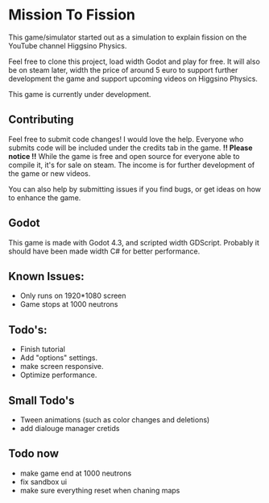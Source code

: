 # Mission To Fission
This game/simulator started out as a simulation to explain fission on the YouTube channel Higgsino Physics. 

Feel free to clone this project, load width Godot and play for free. It will also be on steam later, width the price of around 5 euro to support further development the game and support upcoming videos on Higgsino Physics.

This game is currently under development.

## Contributing 
Feel free to submit code changes! I would love the help. Everyone who submits code will be included under the credits tab in the game. **!! Please notice !!** While the game is free and open source for everyone able to compile it, it's for sale on steam. The income is for further development of the game or new videos. 

You can also help by submitting issues if you find bugs, or get ideas on how to enhance the game. 

## Godot 
This game is made with Godot 4.3, and scripted width GDScript. Probably it should have been made width C# for better performance. 

## Known Issues: 
- Only runs on 1920*1080 screen
- Game stops at 1000 neutrons

## Todo's:
- Finish tutorial
- Add "options" settings.
- make screen responsive.
- Optimize performance.

## Small Todo's 
- Tween animations (such as color changes and deletions)
- add dialouge manager cretids

## Todo now
- make game end at 1000 neutrons
- fix sandbox ui 
- make sure everything reset when chaning maps
